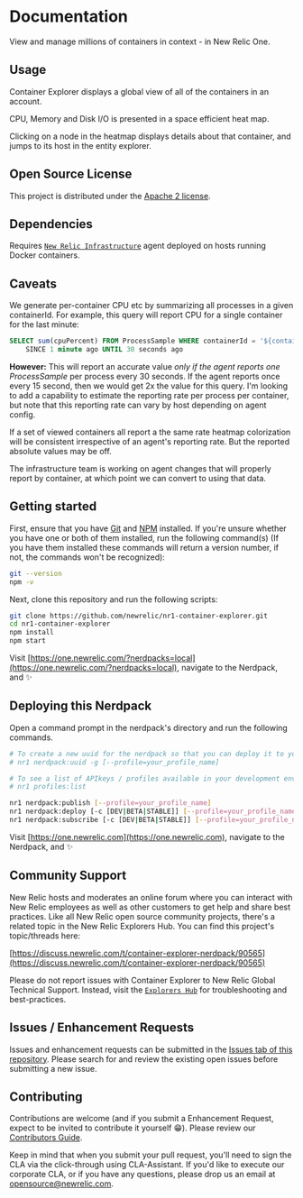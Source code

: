 # Documentation

View and manage millions of containers in context - in New Relic One.

## Usage

Container Explorer displays a global view of all of the containers in an account.

CPU, Memory and Disk I/O is presented in a space efficient heat map.

Clicking on a node in the heatmap displays details about that container, and jumps to its host in the entity explorer.

## Open Source License

This project is distributed under the [Apache 2 license](https://github.com/newrelic/nr1-container-explorer/blob/master/LICENSE).

## Dependencies

Requires [`New Relic Infrastructure`](https://newrelic.com/products/infrastructure) agent deployed on hosts running Docker containers.

## Caveats

We generate per-container CPU etc by summarizing all processes in a given containerId. For example, this query
will report CPU for a single container for the last minute:

```sql
SELECT sum(cpuPercent) FROM ProcessSample WHERE containerId = '${containerId}'
    SINCE 1 minute ago UNTIL 30 seconds ago
```

**However:** This will report an accurate value _only if the agent reports one ProcessSample_ per process
every 30 seconds. If the agent reports once every 15 second, then we would get 2x the value for this query.
I'm looking to add a capability to estimate the reporting rate per process per container, but note that this
reporting rate can vary by host depending on agent config.

If a set of viewed containers all report a the same rate heatmap colorization will be consistent irrespective of
an agent's reporting rate. But the reported absolute values may be off.

The infrastructure team is working on agent changes that will properly report by container, at which point
we can convert to using that data.

## Getting started

First, ensure that you have [Git](https://git-scm.com/book/en/v2/Getting-Started-Installing-Git) and [NPM](https://www.npmjs.com/get-npm) installed. If you're unsure whether you have one or both of them installed, run the following command(s) (If you have them installed these commands will return a version number, if not, the commands won't be recognized):

```bash
git --version
npm -v
```

Next, clone this repository and run the following scripts:

```bash
git clone https://github.com/newrelic/nr1-container-explorer.git
cd nr1-container-explorer
npm install
npm start
```

Visit [https://one.newrelic.com/?nerdpacks=local](https://one.newrelic.com/?nerdpacks=local), navigate to the Nerdpack, and :sparkles:

## Deploying this Nerdpack

Open a command prompt in the nerdpack's directory and run the following commands.

```bash
# To create a new uuid for the nerdpack so that you can deploy it to your account:
# nr1 nerdpack:uuid -g [--profile=your_profile_name]

# To see a list of APIkeys / profiles available in your development environment:
# nr1 profiles:list

nr1 nerdpack:publish [--profile=your_profile_name]
nr1 nerdpack:deploy [-c [DEV|BETA|STABLE]] [--profile=your_profile_name]
nr1 nerdpack:subscribe [-c [DEV|BETA|STABLE]] [--profile=your_profile_name]
```

Visit [https://one.newrelic.com](https://one.newrelic.com), navigate to the Nerdpack, and :sparkles:

## Community Support

New Relic hosts and moderates an online forum where you can interact with New Relic employees as well as other customers to get help and share best practices. Like all New Relic open source community projects, there's a related topic in the New Relic Explorers Hub. You can find this project's topic/threads here:

[https://discuss.newrelic.com/t/container-explorer-nerdpack/90565](https://discuss.newrelic.com/t/container-explorer-nerdpack/90565)

Please do not report issues with Container Explorer to New Relic Global Technical Support. Instead, visit the [`Explorers Hub`](https://discuss.newrelic.com/c/build-on-new-relic) for troubleshooting and best-practices.

## Issues / Enhancement Requests

Issues and enhancement requests can be submitted in the [Issues tab of this repository](https://github.com/newrelic/nr1-container-explorer/issues). Please search for and review the existing open issues before submitting a new issue.

## Contributing

Contributions are welcome (and if you submit a Enhancement Request, expect to be invited to contribute it yourself :grin:). Please review our [Contributors Guide](https://github.com/newrelic/nr1-container-explorer/blob/master/CONTRIBUTING.md).

Keep in mind that when you submit your pull request, you'll need to sign the CLA via the click-through using CLA-Assistant. If you'd like to execute our corporate CLA, or if you have any questions, please drop us an email at opensource@newrelic.com.
